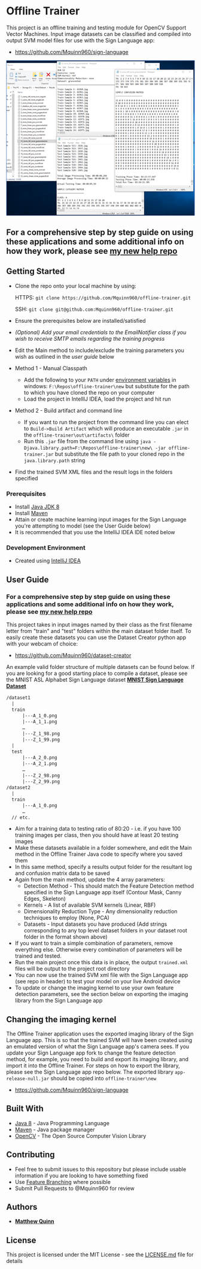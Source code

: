 # Offline Trainer
This project is an offline training and testing module for OpenCV Support Vector Machines. Input image datasets can be classified and compiled into output SVM model files for use with the Sign Language app:

* https://github.com/Mquinn960/sign-language

![Alt text](/Preview.png?raw=true "Preview")

## For a comprehensive step by step guide on using these applications and some additional info on how they work, please see [my new help repo](https://github.com/Mquinn960/sign-language-help)

## Getting Started

* Clone the repo onto your local machine by using:

    HTTPS: ```git clone https://github.com/Mquinn960/offline-trainer.git```
    
    SSH: ```git clone git@github.com:Mquinn960/offline-trainer.git```
   
* Ensure the prerequisites below are installed/satisfied

* *(Optional) Add your email credentials to the EmailNotifier class if you wish to receive SMTP emails regarding the training progress*

* Edit the Main method to include/exclude the training parameters you wish as outlined in the *user guide* below

* Method 1 - Manual Classpath
    * Add the following to your ```PATH``` under [environment variables](https://www.java.com/en/download/help/path.xml) in windows: ```F:\Repos\offline-trainer\new``` but substitute for the path to which you have cloned the repo on your computer
    * Load the project in IntellIJ IDEA, load the project and hit run

* Method 2 - Build artifact and command line
    * If you want to run the project from the command line you can elect to ```Build->Build Artifact``` which will produce an executable ```.jar``` in the ```offline-trainer\out\artifacts\``` folder
    * Run this ```.jar``` file from the command line using ```java -Djava.library.path=F:\Repos\offline-trainer\new\ -jar offline-trainer.jar``` but substitute the file path to your cloned repo in the ```java.library.path``` string

* Find the trained SVM XML files and the result logs in the folders specified

### Prerequisites

* Install [Java JDK 8](https://www.oracle.com/technetwork/java/javase/downloads/jdk8-downloads-2133151.html)
* Install [Maven](https://maven.apache.org/)
* Attain or create machine learning input images for the Sign Language you're attempting to model (see the User Guide below)
* It is recommended that you use the IntelliJ IDEA IDE noted below

### Development Environment

* Created using [IntelliJ IDEA](https://www.jetbrains.com/idea/)

## User Guide

### For a comprehensive step by step guide on using these applications and some additional info on how they work, please see [my new help repo](https://github.com/Mquinn960/sign-language-help)

This project takes in input images named by their class as the first filename letter from "train" and "test" folders within the main dataset folder itself. To easily create these datasets you can use the Dataset Creator python app with your webcam of choice:

* https://github.com/Mquinn960/dataset-creator

An example valid folder structure of multiple datasets can be found below. If you are looking for a good starting place to compile a dataset, please see the MNIST ASL Alphabet Sign Language dataset **[MNIST Sign Language Dataset](https://www.kaggle.com/datamunge/sign-language-mnist)**

```
/dataset1
  |
  train
      |---A_1_0.png
      |---A_1_1.png
      …
      |---Z_1_98.png
      |---Z_1_99.png
  |
  test
      |---A_2_0.png
      |---A_2_1.png
      …
      |---Z_2_98.png
      |---Z_2_99.png
/dataset2
  |
  train
      |---A_1_0.png
      …
  // etc.
```
* Aim for a training data to testing ratio of 80:20 - i.e. if you have 100 training images per class, then you should have at least 20 testing images
* Make these datasets available in a folder somewhere, and edit the Main method in the Offline Trainer Java code to specify where you saved them
* In this same method, specify a results output folder for the resultant log and confusion matrix data to be saved
* Again from the main method, update the 4 array parameters:
  * Detection Method - This should match the Feature Detection method specified in the Sign Language app itself (Contour Mask, Canny Edges, Skeleton)
  * Kernels - A list of available SVM kernels (Linear, RBF)
  * Dimensionality Reduction Type - Any dimensionality reduction techniques to employ (None, PCA)
  * Datasets - Input datasets you have produced (Add strings corresponding to any top level dataset folders in your dataset root folder in the format shown above)
* If you want to train a simple combination of parameters, remove everything else. Otherwise every combination of parameters will be trained and tested.
* Run the main project once this data is in place, the output ```trained.xml``` files will be output to the project root directory
* You can now use the trained SVM xml file with the Sign Language app (see repo in header) to test your model on your live Android device
* To update or change the imaging kernel to use your own feature detection parameters, see the section below on exporting the imaging library from the Sign Language app

## Changing the imaging kernel

The Offline Trainer application uses the exported imaging library of the Sign Language app. This is so that the trained SVM will have been created using an emulated version of what the Sign Language app's camera sees. If you update your Sign Language app fork to change the feature detection method, for example, you need to build and export its imaging library, and import it into the Offline Trainer. For steps on how to export the library, please see the Sign Language app repo below. The exported library ```app-release-null.jar``` should be copied into ```offline-trainer\new```

* https://github.com/Mquinn960/sign-language

## Built With

* [Java 8](https://www.oracle.com/technetwork/java/javase/overview/java8-2100321.html) - Java Programming Language
* [Maven](https://maven.apache.org/) - Java package manager
* [OpenCV](https://opencv.org/) - The Open Source Computer Vision Library 

## Contributing

* Feel free to submit issues to this repository but please include usable information if you are looking to have something fixed
* Use [Feature Branching](https://www.atlassian.com/git/tutorials/comparing-workflows/feature-branch-workflow) where possible
* Submit Pull Requests to @Mquinn960 for review

## Authors

* **[Matthew Quinn](http://mquinn.co.uk)**

## License

This project is licensed under the MIT License - see the [LICENSE.md](LICENSE.md) file for details
